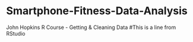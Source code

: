 # Smartphone-Fitness-Data-Analysis
John Hopkins R Course - Getting &amp; Cleaning Data
#This is a line from RStudio
